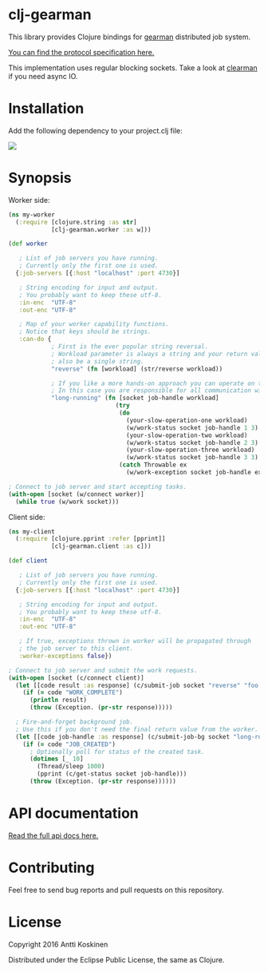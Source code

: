 # clj-gearman

This library provides Clojure bindings for [gearman](http://gearman.org/) distributed job system.

[You can find the protocol specification here.](http://gearman.org/protocol/)

This implementation uses regular blocking sockets.
Take a look at [clearman](https://github.com/joshrotenberg/clearman) if you need async IO.

# Installation

Add the following dependency to your project.clj file:

![](https://clojars.org/clj-gearman/latest-version.svg)

# Synopsis

Worker side:

```clojure
(ns my-worker
  (:require [clojure.string :as str]
            [clj-gearman.worker :as w]))

(def worker

   ; List of job servers you have running.
   ; Currently only the first one is used.
  {:job-servers [{:host "localhost" :port 4730}]

   ; String encoding for input and output.
   ; You probably want to keep these utf-8.
   :in-enc  "UTF-8"
   :out-enc "UTF-8"

   ; Map of your worker capability functions.
   ; Notice that keys should be strings.
   :can-do {
            ; First is the ever popular string reversal.
            ; Workload parameter is always a string and your return value must
            ; also be a single string.
            "reverse" (fn [workload] (str/reverse workload))

            ; If you like a more hands-on approach you can operate on the worker socket directly.
            ; In this case you are responsible for all communication with the job server.
            "long-running" (fn [socket job-handle workload]
                              (try
                               (do
                                 (your-slow-operation-one workload)
                                 (w/work-status socket job-handle 1 3)
                                 (your-slow-operation-two workload)
                                 (w/work-status socket job-handle 2 3)
                                 (your-slow-operation-three workload)
                                 (w/work-status socket job-handle 3 3)
                               (catch Throwable ex
                                 (w/work-exception socket job-handle ex))))}})

; Connect to job server and start accepting tasks.
(with-open [socket (w/connect worker)]
  (while true (w/work socket)))

```


Client side:

```clojure
(ns my-client
  (:require [clojure.pprint :refer [pprint]]
            [clj-gearman.client :as c]))

(def client

   ; List of job servers you have running.
   ; Currently only the first one is used.
  {:job-servers [{:host "localhost" :port 4730}]

   ; String encoding for input and output.
   ; You probably want to keep these utf-8.
   :in-enc  "UTF-8"
   :out-enc "UTF-8"

   ; If true, exceptions thrown in worker will be propagated through
   ; the job server to this client.
   :worker-exceptions false})

; Connect to job server and submit the work requests.
(with-open [socket (c/connect client)]
  (let [[code result :as response] (c/submit-job socket "reverse" "foo bar baz")]
    (if (= code "WORK_COMPLETE")
      (println result)
      (throw (Exception. (pr-str response)))))

  ; Fire-and-forget background job.
  ; Use this if you don't need the final return value from the worker.
  (let [[code job-handle :as response] (c/submit-job-bg socket "long-running" "Our workload string")]
    (if (= code "JOB_CREATED")
      ; Optionally poll for status of the created task.
      (dotimes [_ 10]
        (Thread/sleep 1000)
        (pprint (c/get-status socket job-handle)))
      (throw (Exception. (pr-str response))))))

```

# API documentation

[Read the full api docs here.](https://ajk.github.io/clj-gearman/index.html)


# Contributing

Feel free to send bug reports and pull requests on this repository.

# License

Copyright 2016 Antti Koskinen

Distributed under the Eclipse Public License, the same as Clojure.
